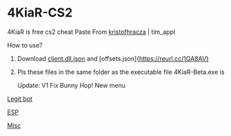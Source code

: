 # 4KiaR-CS2
4KiaR is free cs2 cheat
Paste From [kristofhracza](https://github.com/kristofhracza) | tim_appl


How to use?
1. Download [client.dll.json](https://reurl.cc/1GA8AV) and [offsets.json]{https://reurl.cc/1GA8AV}
2. Pls these files in the same folder as the executable file 4KiaR-Beta.exe is





   Update:
   V1
   Fix Bunny Hop!
   New menu
   
[Legit bot](https://github.com/Y4aa/4KiaR-CS2/assets/151437327/92080f5b-b50d-435f-9742-6d5953edd3f1)

[ESP](https://github.com/Y4aa/4KiaR-CS2/assets/151437327/8c8e1880-afd6-4950-b380-54875317cb95)

[Misc](https://github.com/Y4aa/4KiaR-CS2/assets/151437327/ac12ff6e-2512-4a3d-983d-f27033d7feef)

